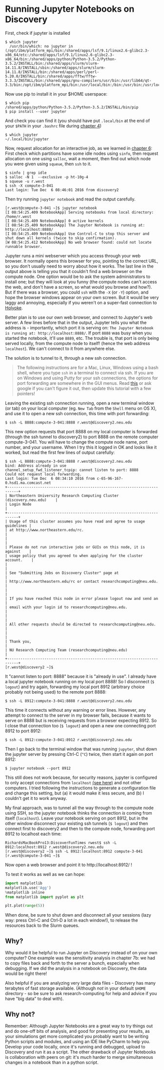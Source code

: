 # Running Jupyter Notebooks on Discovery

First, check if jupyter is installed

    $ which jupyter
      /usr/bin/which: no jupyter in (/opt/ibm/platform_mpi/bin:/shared/apps/lsf/9.1/linux2.6-glibc2.3-x86_64/etc:/shared/apps/lsf/9.1/linux2.6-glibc2.3-x86_64/bin:/shared/apps/python/Python-3.5.2/Python-3.5.2/INSTALL/bin:/shared/apps/slurm/slurm-14.11.8/INSTALL/sbin:/shared/apps/slurm/slurm-14.11.8/INSTALL/bin:/shared/apps/perl/perl-5.20.0/INSTALL/bin:/shared/apps/fftw/fftw-3.3.3/INSTALL/bin:/shared/apps/gnu-compilers/usr/bin:/usr/lib64/qt-3.3/bin:/opt/ibm/platform_mpi/bin:/usr/local/bin:/bin:/usr/bin:/usr/local/sbin:/usr/sbin:/sbin:/home/r.west/.local/bin:/home/r.west/bin:/home/r.west/.local/bin)

Now use pip to install it in your $HOME userspace:

    $ which pip
    /shared/apps/python/Python-3.5.2/Python-3.5.2/INSTALL/bin/pip
    $ pip install --user jupyter

And check you can find it (you should have put `.local/bin` at the end of your `$PATH` in your `.bashrc` file during [chapter 4](04-python-packages.md))

    $ which jupyter
    ~/.local/bin/jupyter

Now, request allocation for an interactive job, as we learned in [chapter 6](06-interactive.md):
First check which partitions have some idle nodes using `sinfo`, then request allocation on one using `salloc`, wait a moment, then find out which node you were given using `squeue`, then `ssh` to it.

    $ sinfo | grep idle
    $ salloc -N 1  --exclusive -p ht-10g-4
    $ squeue -u r.west
    $ ssh -X compute-3-041
    Last login: Tue Dec  6 08:46:01 2016 from discovery2

Then try running `jupyter notebook` and read the output carefully.

    [r.west@compute-3-041 ~]$ jupyter notebook
    [I 08:54:25.409 NotebookApp] Serving notebooks from local directory: /home/r.west
    [I 08:54:25.409 NotebookApp] 0 active kernels
    [I 08:54:25.409 NotebookApp] The Jupyter Notebook is running at: http://localhost:8888/
    [I 08:54:25.409 NotebookApp] Use Control-C to stop this server and shut down all kernels (twice to skip confirmation).
    [W 08:54:25.412 NotebookApp] No web browser found: could not locate runnable browser.


Jupyter runs a mini webserver which you access through your web browser.
It normally opens this browser for you, pointing to the correct URL, so
you don't usually need to worry about how it works.
The last line in the output above is telling you that it couldn't find a web browser on the compute node.
One option would be to ask the system administrators to install one;
but they will look at you funny (the compute nodes can't access the web, and don't have a screen, so what would you browse and how?). But if there was a browser, you could `ssh` with the `-X` (or `-Y`) option, and hope the browser windows appear on your own screen. But it would be very laggy and annoying, especially if you weren't on a super-fast connection to [Holyoke](http://www.mghpcc.org/about/about-the-mghpcc/).

Better plan is to use our own web browser, and connect to Jupyter's web server. A few lines before that in the output, Jupyter tells you what the address is - importantly, which port it is serving on: `The Jupyter Notebook is running at: http://localhost:8888/`.
If port `8888` was busy when you started the notebook, it'll use `8889`, etc.  The trouble is, that port is only being served locally, from the compute node to itself! (hence the web address `localhost`). We can't connect to it from anywhere else.

The solution is to tunnel to it, through a new ssh connection.

> The following instructions are for a Mac, Linux, Windows using a bash shell, where you type `ssh` in a terminal to connect via ssh. If you are on Windows and using Putty for your ssh connections, the options for port forwarding are somewhere in the GUI menus. Read [this](https://howto.ccs.neu.edu/howto/windows/ssh-port-tunneling-with-putty/) or ask google if you can't figure it out, then update this tutorial with a few pointers!

Leaving the existing ssh connection running, open a new terminal window (or tab) on your local computer (eg. `New Tab` from the `Shell` menu on OS X), and use it to open a new ssh connection, this time with port forwarding:

    $ ssh -L 8888:compute-3-041:8888 r.west@discovery2.neu.edu

This new option requests that port 8888 on my local computer is forwarded (through the ssh tunnel to discovery2) to port 8888 on the remote computer compute-3-041.  You will have to change the compute node name, port number, and your username.
When I try this it logged in OK and looks like it worked, but read the first few lines of output carefully:

```
$ ssh -L 8888:compute-3-041:8888 r.west@discovery2.neu.edu
bind: Address already in use
channel_setup_fwd_listener_tcpip: cannot listen to port: 8888
Could not request local forwarding.
Last login: Tue Dec  6 08:34:10 2016 from c-65-96-167-0.hsd1.ma.comcast.net
+---------------------------------------------------------------------------+
| Northeastern University Research Computing Cluster (discovery.neu.edu)    |
| Login Node                                                                |
+---------------------------------------------------------------------------+
| Usage of this cluster assumes you have read and agree to usage guidelines |
| at http://www.northeastern.edu/rc.                                        |
|                                                                           |
| Please do not run interactive jobs or GUIs on this node, it is against    |
| usage policy that you agreed to when applying for the cluster account.    |
|                                                                           |
| See "Submitting Jobs on Discovery Cluster" page at                        |
| http://www.northeastern.edu/rc or contact researchcomputing@neu.edu.      |
|                                                                           |
| If you have reached this node in error please logout now and send an      |
| email with your login id to researchcomputing@neu.edu.                    |
|                                                                           |
| All other requests should be directed to researchcomputing@neu.edu.       |
|                                                                           |
| Thank you,                                                                |
| NU Research Computing Team (researchcomputing@neu.edu)                    |
+---------------------------------------------------------------------------+
[r.west@discovery2 ~]$
```

It "cannot listen to port: 8888" because it is "already in use". I already have a local jupyter notebook running on my local port 8888!
So I disconnect (`$ logout`) and try again, forwarding my local port 8912 (arbitrary choice probably not being used) to the remote port 8888:

    $ ssh -L 8912:compute-3-041:8888 r.west@discovery2.neu.edu

This time it connects without any warning or error lines.
However, any attempt to connect to the server in my browser fails, because it wants to serve on 8888 but is receiving requests from a browser expecting 8912.
So I close that connection too (`$ logout`) and open a new one connecting port 8912 to port 8912:

    $ ssh -L 8912:compute-3-041:8912 r.west@discovery2.neu.edu

Then I go back to the terminal window that was running `jupyter`, shut down the jupyter server by pressing Ctrl-C (`^C`) twice, then start it again on port 8912:

    $ jupyter notebook --port 8912

This still does not work because, for security reasons, jupyter is configured to only accept connections from `localhost` [(see here)](http://jupyter-notebook.readthedocs.io/en/latest/public_server.html) and not other computers.
I tried following the instructions to generate a configuration file and change this setting, but (a) it would make it less secure, and (b) I couldn't get it to work anyway.

My final approach, was to tunnel all the way through to the compute node using SSH, so the jupyter notebook thinks the connection *is* coming from itself (`localhost`).  Leave your notebook serving on port 8912, but in the other window disconnect your existing ssh tunnels (`$ logout`) and then connect first to discovery2 and then to the compute node, forwarding port 8912 to localhost each time:

    RichardsMacBookPro13:DiscoverFunTimes rwest$ ssh -L 8912:localhost:8912 r.west@discovery2.neu.edu
    [r.west@discovery2 ~]$ ssh -L 8912:localhost:8912 compute-3-041
    [r.west@compute-3-041 ~]$

Now open a web browser and point it to http://localhost:8912/ !

To test it works as well as we can hope:

```python
import matplotlib
matplotlib.use('Agg')
%matplotlib inline
from matplotlib import pyplot as plt

plt.plot(range(5))
```

When done, be sure to shut down and disconnect all your sessions (lazy way: press Ctrl-C and Ctrl-D a lot in each window!), to release the resources back to the Slurm queues.


## Why?

Why would it be helpful to run Jupyter on Discovery instead of on your own computer?
One example was the sensitivity analysis in chapter 7b: we had to copy files back and forth to the server a bunch, especially when debugging. If we did the analysis in a notebook on Discovery, the data would be right there!

Also helpful if you are analyzing very large data files - Discovery has many terabytes of fast storage available. (Although *not* in your default `$HOME` directory - so be sure to ask research-computing for help and advice if you have "big data" to deal with).

## Why not?

Remember: Although Jupyter Notebooks are a great way to try things out and do one-off bits of analysis, and good for presenting your results, as your simulations get more complicated you probably want to be writing Python scripts and modules, and using an IDE like PyCharm to help you. Develop your code locally, once it's running and debugged, upload to Discovery and run it as a script.  The other drawback of Jupyter Notebooks is collaboration with peers on git: it's *much* harder to merge simultaneous changes in a notebook than in a python script. 
